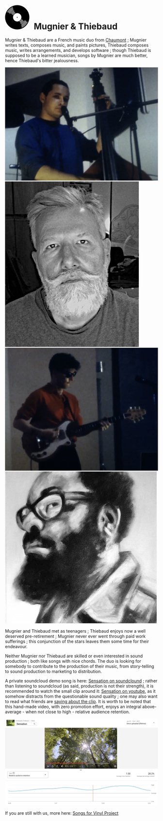 # <a id="vinyl_brand" style="margin-right:.5rem;" title="Vinyl Title" href="/vinyl/" target="_mugnier_et_thiebaud"><img src="svgs/vinyl_icon.svg"></a> Mugnier & Thiebaud

Mugnier & Thiebaud are a French music duo from [Chaumont](https://en.wikipedia.org/wiki/Chaumont,_Haute-Marne) ; Mugnier writes texts, composes music, and paints pictures, Thiebaud composes music, writes arrangements, and develops software ; though Thiebaud is supposed to be a learned musician, songs by Mugnier are much better, hence Thiebaud's bitter jealousness.

<div class="row mb-2"><div class="col">

<img src="jpegs/Mugnier.jpg" alt="Mugnier" class="img-fluid mb-2">
<img src="jpegs/Thiebaud3.jpg" alt="Thiebaud" class="img-fluid">

</div><div class="col">

<img src="jpegs/Thiebaud.jpg" alt="Thiebaud" class="img-fluid mb-2">
<img src="jpegs/Mugnier2.jpg" alt="Mugnier" class="img-fluid float-end">

</div></div>

Mugnier and Thiebaud met as teenagers ; Thiebaud enjoys now a well deserved pre-retirement ; Mugnier never ever went through paid work sufferings ; this conjunction of the stars leaves them some time for their endeavour.

Neither Mugnier nor Thiebaud are skilled or even interested in sound production ; both like songs with nice chords. The duo is looking for somebody to contribute to the production of their music, from story-telling to sound production to marketing to distribution.

A private soundcloud demo song is here:
[Sensation on soundclound](https://soundcloud.com/christophe-thiebaud/sensation-new-mix/s-oyXVmEq51cf)
; rather than listening to soundcloud (as said, production is not their strength), it is recommended to watch the small clip around it:
[Sensation on youtube](https://youtu.be/tkK7Bi7c7Wc), as it somehow distracts from the questionable sound quality ; one may also want to read what friends are [saying about the clip](https://www.facebook.com/christophe.thiebaud/posts/10158927764709593). It is worth to be noted that this hand-made video, with zero promotion effort, enjoys an integral above-average - when not close to high - relative audience retention.

![Relative audience retention](jpegs/relative_audience_retention.jpg)

If you are still with us, more here: [Songs for Vinyl Project](https://aequologica.net/vinyl/)

